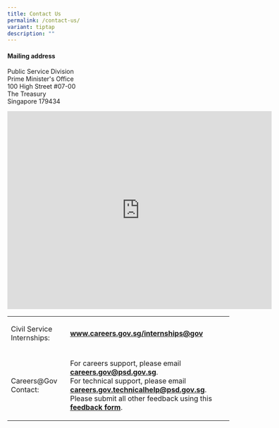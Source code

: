```yaml
---
title: Contact Us
permalink: /contact-us/
variant: tiptap
description: ""
---
```

<h4><strong>Mailing address</strong> </h4>
<p>Public Service Division
<br>Prime Minister's Office
<br>100 High Street #07-00
<br>The Treasury
<br>Singapore 179434</p>
<p></p>
<div class="iframe-wrapper">
<iframe style="border:0;" height="450" width="600" allowfullscreen="true" frameborder="0" src="https://www.google.com/maps/embed?pb=!1m18!1m12!1m3!1d3988.805760787454!2d103.84715947599418!3d1.290864161760495!2m3!1f0!2f0!3f0!3m2!1i1024!2i768!4f13.1!3m3!1m2!1s0x31da19a0c55eb7dd%3A0xa589ff4237b9ac83!2sPublic%20Service%20Division!5e0!3m2!1sen!2ssg!4v1711185604587!5m2!1sen!2ssg"></iframe>
</div>
<p></p>
<table>
<tbody>
<tr>
<td rowspan="1" colspan="1">
<p>Civil Service Internships:</p>
</td>
<td rowspan="1" colspan="1">
<p><strong><a href="https://www.careers.gov.sg/internships@gov" rel="noopener noreferrer nofollow" target="_blank">www.careers.gov.sg/internships@gov</a></strong> &nbsp;</p>
</td>
</tr>
<tr>
<td rowspan="1" colspan="1">
<p>Careers@Gov Contact:</p>
<p></p>
<p></p>
<p></p>
<p></p>
<p></p>
<p></p>
<p></p>
</td>
<td rowspan="1" colspan="1">
<p>For careers support, please email <strong><a href="mailto:careers.gov@psd.gov.sg" rel="noopener noreferrer nofollow" target="_blank">careers.gov@psd.gov.sg</a></strong>.
<br>For technical support, please email <strong><a href="mailto:careers.gov@psd.gov.sg" rel="noopener noreferrer nofollow" target="_blank">careers.gov.technicalhelp@psd.gov.sg</a></strong>.
<br>Please submit all other feedback using this <strong><a href="https://www.careers.gov.sg/feedback" class="btn--link btn--link-text" rel="noopener noreferrer nofollow" target="">feedback form</a></strong>.</p>
<p></p>
<p></p>
</td>
</tr>
</tbody>
</table>
<p></p>
<p></p>
